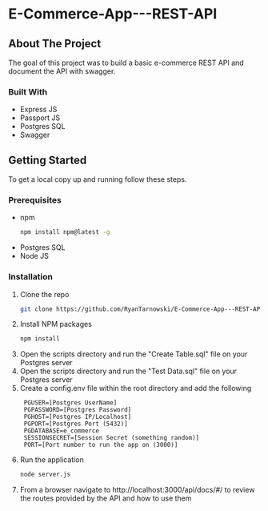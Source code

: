 # E-Commerce-App---REST-API


## About The Project

The goal of this project was to build a basic e-commerce REST API and document the API with swagger.

### Built With

* Express JS
* Passport JS
* Postgres SQL
* Swagger

## Getting Started

To get a local copy up and running follow these steps.

### Prerequisites

* npm
  ```sh
  npm install npm@latest -g
  ```
* Postgres SQL
* Node JS


### Installation

1. Clone the repo
   ```sh
   git clone https://github.com/RyanTarnowski/E-Commerce-App---REST-API.git
   ```
2. Install NPM packages
   ```sh
   npm install
   ```
3. Open the scripts directory and run the "Create Table.sql" file on your Postgres server
4. Open the scripts directory and run the "Test Data.sql" file on your Postgres server
5. Create a config.env file within the root directory and add the following
   ```
    PGUSER=[Postgres UserName]
    PGPASSWORD=[Postgres Password]
    PGHOST=[Postgres IP/Localhost]
    PGPORT=[Postgres Port (5432)] 
    PGDATABASE=e_commerce
    SESSIONSECRET=[Session Secret (something random)] 
    PORT=[Port number to run the app on (3000)]
   ```
6. Run the application
   ```sh
   node server.js
   ```
7. From a browser navigate to http://localhost:3000/api/docs/#/ to review the routes provided by the API and how to use them